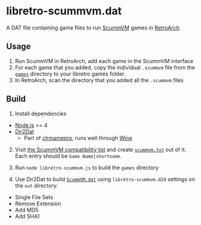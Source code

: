 # libretro-scummvm.dat

A DAT file containing game files to run [ScummVM](http://scummvm.org) games in [RetroArch](http://www.libretro.com/).

## Usage

1. Run ScummVM in RetroArch, add each game in the ScummVM interface
2. For each game that you added, copy the individual `.scummvm` file from the [`games`](games) directory to your libretro games folder.
3. In RetroArch, scan the directory that you added all the `.scummvm` files

## Build

1. Install dependencies
  - [Node.js](https://nodejs.org/en/) >= 4
  - [Dir2Dat](http://mamedev.emulab.it/clrmamepro/docs/htm/about.htm)
    - Part of [clrmamepro](http://mamedev.emulab.it/clrmamepro/), runs well through [Wine](https://www.winehq.org/)

2. Visit [the ScummVM compatibility list](http://scummvm.org/compatibility/1.8.1/) and create [`scummvm.txt`](scummvm.txt) out of it. Each entry should be `Game Name|shortname`.

3. Run `node libretro-scummvm.js` to build the `games` directory

4. Use Dir2Dat to build [`ScummVM.dat`](ScummVM.dat) using `libretro-scummvm.d2d` settings on the `out` directory:
  - Single File Sets
  - Remove Extension
  - Add MD5
  - Add SHA1

